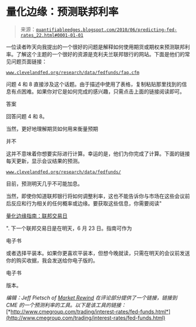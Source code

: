 <!--yml

类别：未分类

日期：2024-05-18 12:58:08

-->

# 量化边缘：预测联邦利率

> 来源：[`quantifiableedges.blogspot.com/2010/06/predicting-fed-rates_22.html#0001-01-01`](http://quantifiableedges.blogspot.com/2010/06/predicting-fed-rates_22.html#0001-01-01)

一位读者昨天向我提出的一个很好的问题是解释如何使用期货或期权来预测联邦利率。了解这个主题的一个很好的资源是克利夫兰联邦银行的网站。下面是他们的常见问题页面链接：

[`www.clevelandfed.org/research/data/fedfunds/faq.cfm`](http://www.clevelandfed.org/research/data/fedfunds/faq.cfm)

问题 4 和 8 直接涉及这个话题。由于描述中使用了表格，复制粘贴那里找到的信息有点困难。如果你对它是如何完成的感兴趣，只需点击上面的链接阅读即可。

答案

回答问题 4 和 8。

当然，更好地理解期货如何用来衡量预期

并不

这并不意味着你想要实际进行计算。幸运的是，他们为你完成了计算。下面的链接每天更新，显示会议结果的预测。

[`www.clevelandfed.org/research/data/fedfunds/`](http://www.clevelandfed.org/research/data/fedfunds/)

目前，预测明天几乎不可能加息。

当然，即使你知道联邦银行将如何调整利率，这也不能告诉你与市场在这些会议前后反应和行为相关的任何概率或边缘。要获取这些信息，你需要阅读"

[量化边缘指南：联邦交易日](http://www.quantifiableedges.com/fedguide)

". 下一个联邦交易日是在明天，6 月 23 日。指南可作为

电子书

或者选择平装本。如果你更喜欢平装本，但想今晚就读，只需在明天的会议前发送你的购买收据，我会发送给你电子版的。

电子书

版本。

*编辑：Jeff Pietsch of* [*Market Rewind*](http://marketrewind.blogspot.com/) *在评论部分提供了一个链接，链接到 CME 的一个预测利率的工具。以下是该工具的链接：* [*http://www.cmegroup.com/trading/interest-rates/fed-funds.html*](http://www.cmegroup.com/trading/interest-rates/fed-funds.html)
